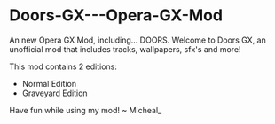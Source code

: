 # Doors-GX---Opera-GX-Mod

An new Opera GX Mod, including... DOORS. Welcome to Doors GX, an unofficial mod that includes tracks, wallpapers, sfx's and more!

This mod contains 2 editions: 
- Normal Edition
- Graveyard Edition

Have fun while using my mod!
~ Micheal_

